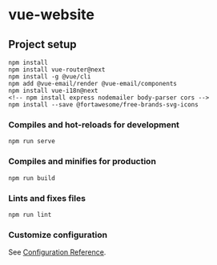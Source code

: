 # vue-website

## Project setup
```
npm install
npm install vue-router@next
npm install -g @vue/cli
npm add @vue-email/render @vue-email/components
npm install vue-i18n@next
<!-- npm install express nodemailer body-parser cors -->
npm install --save @fortawesome/free-brands-svg-icons
```

### Compiles and hot-reloads for development
```
npm run serve
```

### Compiles and minifies for production
```
npm run build
```

### Lints and fixes files
```
npm run lint
```

### Customize configuration
See [Configuration Reference](https://cli.vuejs.org/config/).
